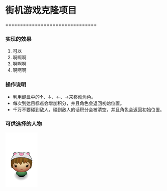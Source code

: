 
# 街机游戏克隆项目
===============================

### 实现的效果
1. 可以
2. 啊啊啊
3. 啊啊啊
4. 啊啊啊

### 操作说明
* 利用键盘中的↑、↓、←、→来移动角色。
* 每次到达目标点会增加积分，并且角色会返回初始位置。
* 千万不要碰到敌人，碰到敌人的话积分会被清空，并且角色会返回初始位置。

### 可供选择的人物
![1](images/char-cat-girl.png)
